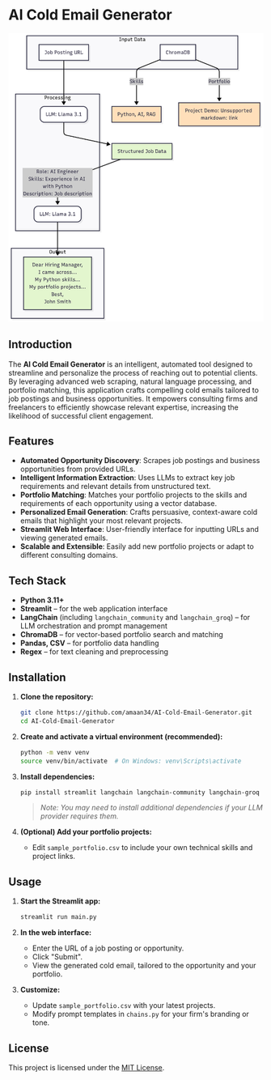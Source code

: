 # AI Cold Email Generator

![Architecture](Architecture.png)

## Introduction

The **AI Cold Email Generator** is an intelligent, automated tool designed to streamline and personalize the process of reaching out to potential clients. By leveraging advanced web scraping, natural language processing, and portfolio matching, this application crafts compelling cold emails tailored to job postings and business opportunities. It empowers consulting firms and freelancers to efficiently showcase relevant expertise, increasing the likelihood of successful client engagement.

## Features

- **Automated Opportunity Discovery**: Scrapes job postings and business opportunities from provided URLs.
- **Intelligent Information Extraction**: Uses LLMs to extract key job requirements and relevant details from unstructured text.
- **Portfolio Matching**: Matches your portfolio projects to the skills and requirements of each opportunity using a vector database.
- **Personalized Email Generation**: Crafts persuasive, context-aware cold emails that highlight your most relevant projects.
- **Streamlit Web Interface**: User-friendly interface for inputting URLs and viewing generated emails.
- **Scalable and Extensible**: Easily add new portfolio projects or adapt to different consulting domains.

## Tech Stack

- **Python 3.11+**
- **Streamlit** – for the web application interface
- **LangChain** (including `langchain_community` and `langchain_groq`) – for LLM orchestration and prompt management
- **ChromaDB** – for vector-based portfolio search and matching
- **Pandas, CSV** – for portfolio data handling
- **Regex** – for text cleaning and preprocessing

## Installation

1. **Clone the repository:**
   ```bash
   git clone https://github.com/amaan34/AI-Cold-Email-Generator.git
   cd AI-Cold-Email-Generator
   ```

2. **Create and activate a virtual environment (recommended):**
   ```bash
   python -m venv venv
   source venv/bin/activate  # On Windows: venv\Scripts\activate
   ```

3. **Install dependencies:**
   ```bash
   pip install streamlit langchain langchain-community langchain-groq chromadb pandas
   ```

   > *Note: You may need to install additional dependencies if your LLM provider requires them.*

4. **(Optional) Add your portfolio projects:**
   - Edit `sample_portfolio.csv` to include your own technical skills and project links.

## Usage

1. **Start the Streamlit app:**
   ```bash
   streamlit run main.py
   ```

2. **In the web interface:**
   - Enter the URL of a job posting or opportunity.
   - Click "Submit".
   - View the generated cold email, tailored to the opportunity and your portfolio.

3. **Customize:**
   - Update `sample_portfolio.csv` with your latest projects.
   - Modify prompt templates in `chains.py` for your firm's branding or tone.

## License

This project is licensed under the [MIT License](LICENSE).

